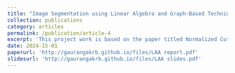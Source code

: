 ```yaml
---
title: "Image Segmentation using Linear Algebra and Graph-Based Techniques"
collection: publications
category: articles
permalink: /publication/article-4
excerpt: 'This project work is based on the paper titled Normalized Cuts and Image Segmentation, authored by Jianbo Shi and Jitendra Malik published in IEEE Transactions on Pattern Analysis and Machine Intelligence, VOL.22, NO.8, August 2000 -- as a part of our Numerical Linear Algebra Course in II semester of M.Sc. Data Science @ CMI'
date: 2024-15-01
paperurl: 'http://gaurangakrb.github.io/files/LAA report.pdf'
slidesurl: 'http://gaurangakrb.github.io/files/LAA slides.pdf'
---
```

